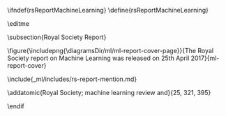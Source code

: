 \ifndef{rsReportMachineLearning}
\define{rsReportMachineLearning}

\editme

\subsection{Royal Society Report}

\figure{\includepng{\diagramsDir/ml/ml-report-cover-page}}{The Royal Society report on Machine Learning was released on 25th April 2017}{ml-report-cover}

\include{_ml/includes/rs-report-mention.md}

\addatomic{Royal Society; machine learning review and}{25, 321, 395}

\endif

